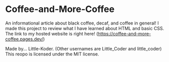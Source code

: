 <!--Title of the repo-->
# Coffee-and-More-Coffee
 An informational article about black coffee, decaf, and coffee in general! I made this project to review what I have learned about HTML and basic CSS.
 The link to my hosted website is right here! (https://coffee-and-more-coffee.pages.dev/)

 Made by... Little-Koder. (Other usernames are Little_Coder and little_coder)
 This reopo is licensed under the MIT license.
